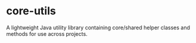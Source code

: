# core-utils

A lightweight Java utility library containing core/shared helper classes and methods for use across projects.
